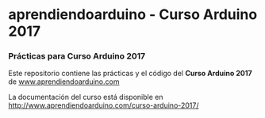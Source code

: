 # aprendiendoarduino - Curso Arduino 2017
### Prácticas para Curso Arduino 2017

Este repositorio contiene las prácticas y el código del **Curso Arduino 2017** de www.aprendiendoarduino.com

La documentación del curso está disponible en http://www.aprendiendoarduino.com/curso-arduino-2017/
